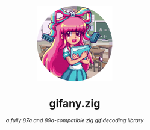 <div align="center" style="text-align: center;">

<img src="./docs/media/gifany.png" style="width: 200px;"></img>

# gifany.zig

*a fully 87a and 89a-compatible zig gif decoding library*

</div>


